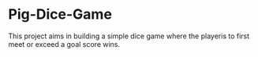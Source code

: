 # Pig-Dice-Game
This project aims in building a simple dice game where the playeris to first meet or exceed a goal score wins.

